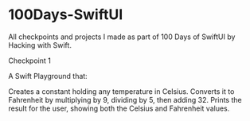 # 100Days-SwiftUI
All checkpoints and projects I made as part of 100 Days of SwiftUI by Hacking with Swift.

Checkpoint 1

A Swift Playground that:

Creates a constant holding any temperature in Celsius.
Converts it to Fahrenheit by multiplying by 9, dividing by 5, then adding 32.
Prints the result for the user, showing both the Celsius and Fahrenheit values.

